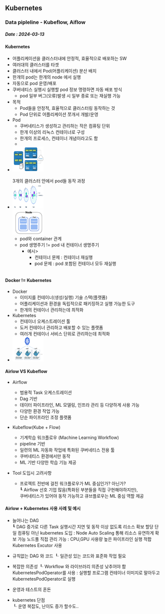 ## Kubernetes
### Data pipleline - Kubeflow, Aiflow 
##### Date : 2024-03-13

#### Kubernetes  
- 어플리케이션을 클러스터내에 안정적, 효율적으로 배포하는 SW
- 여러대의 클러스터를 타겟
- 클러스터 내에서 Pod(어플리케이션) 분산 배치 
- 한개의 pod는 한개의 node 에서 실행
- 자동으로 pod 운영/배포
- 쿠버네티스 실행시 실행할 pod 정보 명령하면 자동 배포 방식
  - pod 일부 버그(오류)발생 시 일부 종료 또는 재실행 가능
- 목적
  - Pod들을 안정적, 효율적으로 클러스터링 동작하는 것 
  - Pod 단위로 어플리케이션 쪼개서 개발/운영
- Pod
  - 쿠버네티스가 생성하고 관리하는 작은 컴퓨팅 단위
  - 한개 이상의 리눅스 컨테이너로 구성 
  - 한개의 프로세스, 컨테이너 개념이라고도 함
  - 
- <img alt="3개의 클러스터 안에서 pod들 동작 과정 그림" height="80" src="../doc/img/img_054.png" title="쿠버네티스 pod/cluster" width="100"/></br>   
    3개의 클러스터 안에서 pod들 동작 과정  
- <img alt="" height="80" src="../doc/img/img.png" title="pod와 container 관계1" width="100"/></br>
  <img alt="" height="80" src="../doc/img/img_1.png" title="pod와 container 관계2" width="100"/></br>
  - pod와 container 관계 
  - pod 생명주기 != pod 내 컨테이너 생명주기
    - 예시> 
        - 컨테이너 문제 : 컨테이너 재실행 
        - pod 문제 : pod 포함된 컨테이너 모두 재실행
</br></br>  


#### Docker != Kubernetes
+ Docker
  + 이미지를 컨테이너(생성/실행) 기술 스택(플랫폼)
  + 어플리케이션과 환경을 독립적으로 패키징하고 실행 가능한 도구 
  + 한개의 컨테이너 관리하는데 최적화
+ Kubernetes
  + 컨테이너 오케스트레이션 툴
  + 도커 컨테이너 관리하고 배포할 수 있는 플랫폼 
  + 여러개 컨테이너 서비스 단위로 관리하는데 최적화
+ <img alt="" height="80" src="../doc/img/img_2.png" title="pod와 container 관계2" width="100"/>

#### Airlow VS Kubeflow
+ Airflow
  + 범용적 Task 오케스트레이션 
  + Dag 기반
  + 데이터 파이프라인, ML 모델링, 인프라 관리 등 다양하게 사용 가능
  + 다양한 환경 작업 가능
  + 단순 파이프라인 조정 플랫폼
  
+ Kubeflow(Kube + Flow)
  + 기계학습 워크플로우 (Machine Learning Workflow)
  + pipeline 기반
  + 일련의 ML 자동화 작업에 특화된 쿠버네티스 전용 툴
  + 쿠버네티스 환경에서만 동작
  + ML 기반 다양한 학습 기능 제공

+ Tool 도입시 고려사항
  + 프로젝트 전반에 걸친 워크플로우가 ML 중심인가? 아닌가?   
    ┖ Airflow 선호 기업 많음(특화된 부분들을 직접 구현해야하지만),    
     쿠버네티스가 있어야 동작 가능하고 큐브플로우는 ML 중심 역할 제공  
  

#### Airlow + Kubernetes 사용 사례 및 예시
+ 늘어나는 DAG   
┖ DAG 증가로 다른 Task 실행시간 지연 및 동작 이상 없도록 리소스 확보 할당 
단일 컴퓨팅 아닌 kubernetes 도입 : Node Auto Scaling 통해 리소스 유연하게 확보 가능
노드풀 직접 관리 가능 : CPU,GPU 사용량 높은 파이프라인 실행 적합
Kubernetes Excutor 사용
+ 규칙없는 DAG 와 코드
┖ 일관성 있는 코드와 표준화 작업 필요
+ 복잡한 의존성
┖  Workflow 와 라이브러리 의존성 낮추어야 함    
KubernetesPodOperator를 사용 : 실행할 프로그램 컨테이너 이미지로 말아두고 KubernetesPodOperator로 실행
+ 운영과 테스트의 혼돈

+ kubernetes 단점     
┖ 운영 복잡도, 난이도 증가 할수도..


